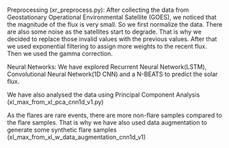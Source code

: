 
Preprocessing (xr_preprocess.py):
After collecting the data from Geostationary Operational Environmental Satellite (GOES), we noticed that the magnitude of the 
flux is very small. So we first normalize the data. There are also some noise as the satellites start to degrade. That is why
we decided to replace those invalid values with the previous values. After that we used exponential filtering to assign more weights
to the recent flux. Then we used the gamma correction. 

Neural Networks:
We have explored Recurrent Neural Network(LSTM), Convolutional Neural Network(1D CNN) and a N-BEATS to predict the solar flux.
 


We have also analysed the data using Principal Component Analysis (xl_max_from_xl_pca_cnn1d_v1.py)

As the flares are rare events, there are more non-flare samples compared to the flare samples. That is why we have also used
data augmentation to generate some synthetic flare samples (xl_max_from_xl_w_data_augmentation_cnn1d_v1)
